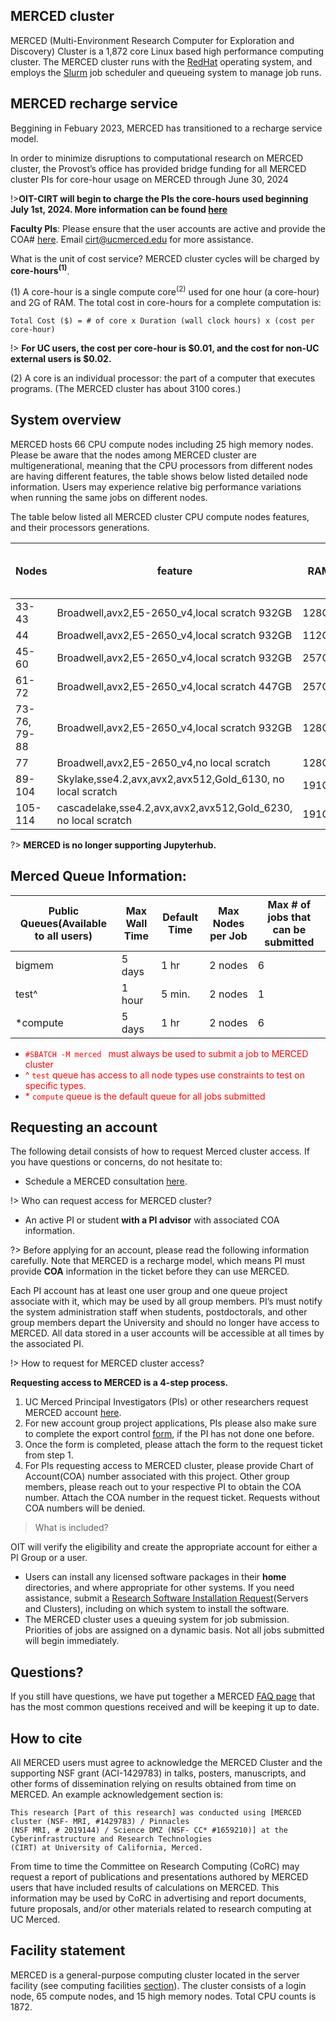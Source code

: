## MERCED cluster <!-- {docsify-ignore} -->

MERCED (Multi-Environment Research Computer for Exploration and
Discovery) Cluster is a 1,872 core Linux based high performance computing cluster. The MERCED cluster runs with the [RedHat](https://www.redhat.com/en/technologies/linux-platforms/enterprise-linux) operating system, and employs the [Slurm](https://slurm.schedmd.com/) job scheduler and queueing system to manage job runs.


## MERCED recharge service <!-- {docsify-ignore} -->
Beggining in Febuary 2023, MERCED has transitioned to a recharge service model. 

In order to minimize disruptions to computational research on MERCED cluster, the Provost’s office has provided bridge funding for all MERCED cluster PIs for core-hour usage on MERCED through June 30, 2024

!>__OIT-CIRT will begin to charge the PIs the core-hours used beginning July 1st, 2024. More information can be found [here](commun.md#4524)__



__Faculty PIs__: Please ensure that the user accounts are active and provide the COA# [here](https://merced-my.sharepoint.com/personal/yyu49_ucmerced_edu/_layouts/15/onedrive.aspx?id=%2Fpersonal%2Fyyu49%5Fucmerced%5Fedu%2FDocuments%2FMERCED%5Frecharge&ct=1639436999554&or=OWA%2DNT&cid=61ce730a%2D0df2%2Dd438%2D7bdf%2Dbe138cf58c23). Email cirt@ucmerced.edu for more assistance.

What is the unit of cost service? MERCED cluster cycles will be charged by **core-hours<sup>(1)</sup>**.

(1)  A core-hour is a single compute core<sup>(2)</sup> used for one hour (a core-hour) and 2G of RAM. The total cost in core-hours for a complete computation is:
```text
Total Cost ($) = # of core x Duration (wall clock hours) x (cost per core-hour)
```
!> **For UC users, the cost per core-hour is $0.01, and the cost for non-UC external users is $0.02.**

(2)  A core is an individual processor: the part of a computer that executes programs. (The MERCED cluster has about 3100 cores.)


## System overview
MERCED hosts 66 CPU compute nodes including 25 high memory nodes. Please be aware that
the nodes among MERCED cluster are multigenerational, meaning that the CPU
processors from different nodes are having different features, the table shows below
listed detailed node information. Users may experience relative big
performance variations when running the same jobs on different nodes.

The table below listed all MERCED cluster CPU compute nodes features, and their
processors generations.

| Nodes        | feature                                                    | RAM   | Total cores per nodes | InfiniBand (IB) |
|--------------|------------------------------------------------------------|-------|-----------------------|----------------|
| 33-43        | Broadwell,avx2,E5-2650_v4,local scratch 932GB              | 128GB | 24                    | yes            |
| 44           | Broadwell,avx2,E5-2650_v4,local scratch 932GB              | 112GB | 24                    | yes            |
| 45-60        | Broadwell,avx2,E5-2650_v4,local scratch 932GB              | 257GB | 24                    | yes            |
| 61-72        | Broadwell,avx2,E5-2650_v4,local scratch 447GB              | 257GB | 24                    | yes            |
| 73-76, 79-88 | Broadwell,avx2,E5-2650_v4,local scratch 932GB              | 128GB | 24                    | yes            |
| 77           | Broadwell,avx2,E5-2650_v4,no local scratch                 | 128GB | 24                    | yes            |
| 89-104       | Skylake,sse4.2,avx,avx2,avx512,Gold_6130, no local scratch | 191GB | 32                    | yes            |
| 105-114       | cascadelake,sse4.2,avx,avx2,avx512,Gold_6230, no local scratch | 191GB | 40                    | yes            |

?> **MERCED is no longer supporting Jupyterhub.**



## Merced Queue Information:
| Public Queues(Available to all users)| Max Wall Time | Default Time | Max Nodes per Job | Max # of jobs that can be submitted | 
| -------------------------------------|---------------|--------------|-------------------|-------------------------------------|
| bigmem | 5 days | 1 hr | 2 nodes | 6 | 
| test^ | 1 hour | 5 min. | 2 nodes | 1 |
| *compute | 5 days | 1 hr | 2 nodes | 6 | 

* <span style="color: red;"> `#SBATCH -M merced ` must always be used to submit a job to MERCED cluster</span>
* <span style="color: red;"> ^ `test` queue has access to all node types use constraints to test on specific types.</span>
* <span style="color: red;"> \* `compute` queue is the default queue for all jobs submitted  </span>


## Requesting an account  

The following detail consists of how to request Merced cluster access. If you have questions or concerns, do not hesitate to:
* Schedule a MERCED consultation [here](https://arrangr.com/sarvani/facultyconsult). 

!> Who can request access for MERCED cluster?
* An active PI or student __with a PI advisor__ with associated COA information.


?> Before applying for an account, please read the following information
carefully. Note that MERCED is a recharge model, which means PI must provide __COA__ information in the ticket before they can use MERCED. 

Each PI account has at least one user group and one queue project
associate with it, which may be used by all group members. PI’s must notify the system administration staff when students, postdoctorals, and other group members depart the University and should no longer have access to MERCED. All data stored in a user accounts will be accessible at all times by the associated PI.

!> How to request for MERCED cluster access?

__Requesting access to MERCED is a 4-step process.__
1. UC Merced Principal Investigators (PIs) or other researchers request MERCED account [here](https://ucmerced.service-now.com/servicehub?id=public_kb_article&sys_id=643ea9ff1b67a0543a003112cd4bcba3&form_id=280d8bb04f72f6006137d0af0310c7b0).
2. For new account group project applications, PIs please also make sure to complete the export control [form](https://ucmerced.app.box.com/s/zvptfc8adbdzt4xs8kcj73lyretyn692), if the PI has not done one before.
3. Once the form is completed, please attach the form to the request ticket from step 1. 
4. For PIs requesting access to MERCED cluster, please provide Chart of Account(COA) number associated with this project. Other group members, please reach out to your respective PI to obtain the COA number. Attach the COA number in the request ticket. Requests without COA numbers will be denied.   

>What is included? 

OIT will verify the eligibility and create the appropriate account for
either a PI Group or a user.
* Users can install any licensed software packages in their __home__
  directories, and where appropriate for other systems. If
  you need assistance, submit a [Research Software Installation Request](https://ucmerced.service-now.com/servicehub?id=public_kb_article&sys_id=b83ee9ff1b67a0543a003112cd4bcbde&form_id=0cb3dca04f7d4300b52ba1618110c7ff)(Servers and Clusters), including on which system to install the software.
* The MERCED cluster uses a queuing system for job submission.
  Priorities of jobs are assigned on a dynamic basis. Not all jobs
  submitted will begin immediately.

## Questions? <!-- {docsify-ignore} -->
If you still have questions, we have put together a MERCED [FAQ page](merced_FAQ.md) that has the most common questions received and will be keeping it up to date.


## How to cite  
All MERCED users must agree to acknowledge the MERCED Cluster and the
supporting NSF grant (ACI-1429783) in talks, posters, manuscripts, and
other forms of dissemination relying on results obtained from time on
MERCED. An example acknowledgement section is:
```text
This research [Part of this research] was conducted using [MERCED cluster (NSF- MRI, #1429783) / Pinnacles
(NSF MRI, # 2019144) / Science DMZ (NSF- CC* #1659210)] at the Cyberinfrastructure and Research Technologies
(CIRT) at University of California, Merced.
```
From time to time the Committee on Research Computing (CoRC) may request a report of publications and presentations authored by MERCED users that have included results of calculations on MERCED. This information may be used by CoRC in advertising and report documents, future proposals, and/or other materials related to research computing at UC Merced. 


## Facility statement <!-- {docsify-ignore} -->

MERCED is a general-purpose computing cluster located in the server facility (see computing facilities [section](README.md)). The cluster consists of a login node, 65 compute nodes, and 15 high memory nodes. Total CPU counts is 1872.

